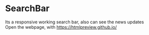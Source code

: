 # SearchBar
Its a responsive working search bar, also can see the news updates
</br>
Open the webpage, with https://htmlpreview.github.io/
